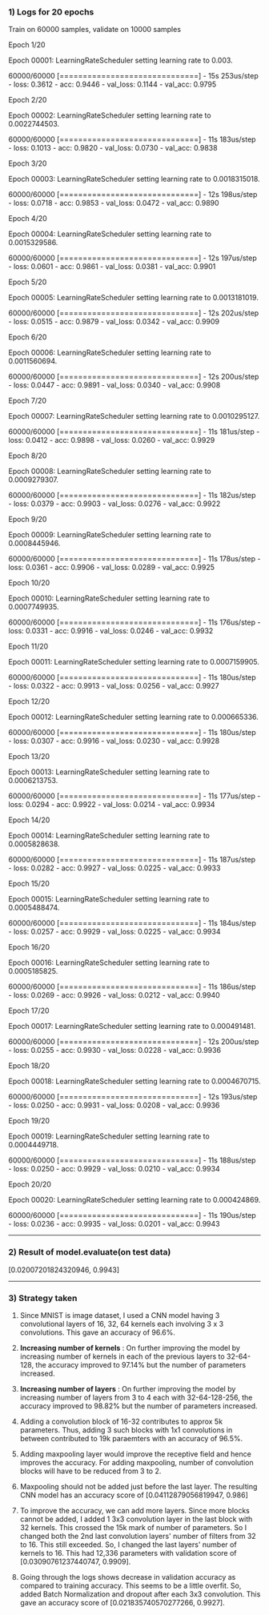 ### 1) Logs for 20 epochs

Train on 60000 samples, validate on 10000 samples

Epoch 1/20

Epoch 00001: LearningRateScheduler setting learning rate to 0.003.

60000/60000 [==============================] - 15s 253us/step - loss: 0.3612 - acc: 0.9446 - val_loss: 0.1144 - val_acc: 0.9795


Epoch 2/20

Epoch 00002: LearningRateScheduler setting learning rate to 0.0022744503.

60000/60000 [==============================] - 11s 183us/step - loss: 0.1013 - acc: 0.9820 - val_loss: 0.0730 - val_acc: 0.9838


Epoch 3/20

Epoch 00003: LearningRateScheduler setting learning rate to 0.0018315018.

60000/60000 [==============================] - 12s 198us/step - loss: 0.0718 - acc: 0.9853 - val_loss: 0.0472 - val_acc: 0.9890


Epoch 4/20

Epoch 00004: LearningRateScheduler setting learning rate to 0.0015329586.

60000/60000 [==============================] - 12s 197us/step - loss: 0.0601 - acc: 0.9861 - val_loss: 0.0381 - val_acc: 0.9901


Epoch 5/20

Epoch 00005: LearningRateScheduler setting learning rate to 0.0013181019.

60000/60000 [==============================] - 12s 202us/step - loss: 0.0515 - acc: 0.9879 - val_loss: 0.0342 - val_acc: 0.9909


Epoch 6/20

Epoch 00006: LearningRateScheduler setting learning rate to 0.0011560694.

60000/60000 [==============================] - 12s 200us/step - loss: 0.0447 - acc: 0.9891 - val_loss: 0.0340 - val_acc: 0.9908


Epoch 7/20

Epoch 00007: LearningRateScheduler setting learning rate to 0.0010295127.

60000/60000 [==============================] - 11s 181us/step - loss: 0.0412 - acc: 0.9898 - val_loss: 0.0260 - val_acc: 0.9929


Epoch 8/20

Epoch 00008: LearningRateScheduler setting learning rate to 0.0009279307.

60000/60000 [==============================] - 11s 182us/step - loss: 0.0379 - acc: 0.9903 - val_loss: 0.0276 - val_acc: 0.9922


Epoch 9/20

Epoch 00009: LearningRateScheduler setting learning rate to 0.0008445946.

60000/60000 [==============================] - 11s 178us/step - loss: 0.0361 - acc: 0.9906 - val_loss: 0.0289 - val_acc: 0.9925


Epoch 10/20

Epoch 00010: LearningRateScheduler setting learning rate to 0.0007749935.

60000/60000 [==============================] - 11s 176us/step - loss: 0.0331 - acc: 0.9916 - val_loss: 0.0246 - val_acc: 0.9932


Epoch 11/20

Epoch 00011: LearningRateScheduler setting learning rate to 0.0007159905.

60000/60000 [==============================] - 11s 180us/step - loss: 0.0322 - acc: 0.9913 - val_loss: 0.0256 - val_acc: 0.9927


Epoch 12/20

Epoch 00012: LearningRateScheduler setting learning rate to 0.000665336.

60000/60000 [==============================] - 11s 180us/step - loss: 0.0307 - acc: 0.9916 - val_loss: 0.0230 - val_acc: 0.9928


Epoch 13/20

Epoch 00013: LearningRateScheduler setting learning rate to 0.0006213753.

60000/60000 [==============================] - 11s 177us/step - loss: 0.0294 - acc: 0.9922 - val_loss: 0.0214 - val_acc: 0.9934


Epoch 14/20

Epoch 00014: LearningRateScheduler setting learning rate to 0.0005828638.

60000/60000 [==============================] - 11s 187us/step - loss: 0.0282 - acc: 0.9927 - val_loss: 0.0225 - val_acc: 0.9933


Epoch 15/20

Epoch 00015: LearningRateScheduler setting learning rate to 0.0005488474.

60000/60000 [==============================] - 11s 184us/step - loss: 0.0257 - acc: 0.9929 - val_loss: 0.0225 - val_acc: 0.9934


Epoch 16/20

Epoch 00016: LearningRateScheduler setting learning rate to 0.0005185825.

60000/60000 [==============================] - 11s 186us/step - loss: 0.0269 - acc: 0.9926 - val_loss: 0.0212 - val_acc: 0.9940


Epoch 17/20

Epoch 00017: LearningRateScheduler setting learning rate to 0.000491481.

60000/60000 [==============================] - 12s 200us/step - loss: 0.0255 - acc: 0.9930 - val_loss: 0.0228 - val_acc: 0.9936


Epoch 18/20

Epoch 00018: LearningRateScheduler setting learning rate to 0.0004670715.

60000/60000 [==============================] - 12s 193us/step - loss: 0.0250 - acc: 0.9931 - val_loss: 0.0208 - val_acc: 0.9936


Epoch 19/20

Epoch 00019: LearningRateScheduler setting learning rate to 0.0004449718.

60000/60000 [==============================] - 11s 188us/step - loss: 0.0250 - acc: 0.9929 - val_loss: 0.0210 - val_acc: 0.9934


Epoch 20/20

Epoch 00020: LearningRateScheduler setting learning rate to 0.000424869.

60000/60000 [==============================] - 11s 190us/step - loss: 0.0236 - acc: 0.9935 - val_loss: 0.0201 - val_acc: 0.9943


---------

### 2) Result of model.evaluate(on test data)

[0.02007201824320946, 0.9943]


----------

### 3) Strategy taken

1) Since MNIST is image dataset, I used a CNN model having 3 convolutional layers of 16, 32, 64 kernels each involving 3 x 3 convolutions. This gave an accuracy of 96.6%.

2) **Increasing number of kernels** : On further improving the model by increasing number of kernels in each of the previous layers to 32-64-128, the accuracy improved to  97.14% but the number of parameters increased.

3) **Increasing number of layers** : On further improving the model by increasing number of layers from 3 to 4 each with 32-64-128-256, the accuracy improved to 98.82% but the number of parameters increased.

4) Adding a convolution block of 16-32 contributes to approx 5k parameters. Thus, adding 3 such blocks with 1x1 convolutions in between contributed to 19k paraemters with an accuracy of 96.5%.

5) Adding maxpooling layer would improve the receptive field and hence improves the accuracy. For adding maxpooling, number of convolution blocks will have to be reduced from 3 to 2.

6) Maxpooling should not be added just before the last layer. The resulting CNN model has an accuracy score of [0.04112879056819947, 0.986]

7) To improve the accuracy, we can add more layers. Since more blocks cannot be added, I added 1 3x3 convolution layer in the last block with 32 kernels. This crossed the 15k mark of number of parameters. So I changed both the 2nd last convolution layers' number of filters from 32 to 16. This still exceeded. So, I changed the last layers' number of kernels to 16. This had 12,336 parameters with validation score of [0.03090761237440747, 0.9909].

8) Going through the logs shows decrease in validation accuracy as compared to training accuracy. This seems to be a little overfit. So, added Batch Normalization and dropout after each 3x3 convolution. This gave an accuracy score of [0.021835740570277266, 0.9927].
